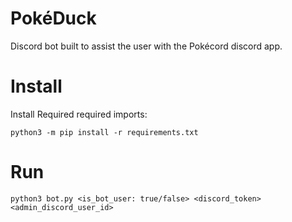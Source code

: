 # PokéDuck
Discord bot built to assist the user with the Pokécord discord app.

# Install
Install Required required imports:

    python3 -m pip install -r requirements.txt

# Run

    python3 bot.py <is_bot_user: true/false> <discord_token> <admin_discord_user_id>